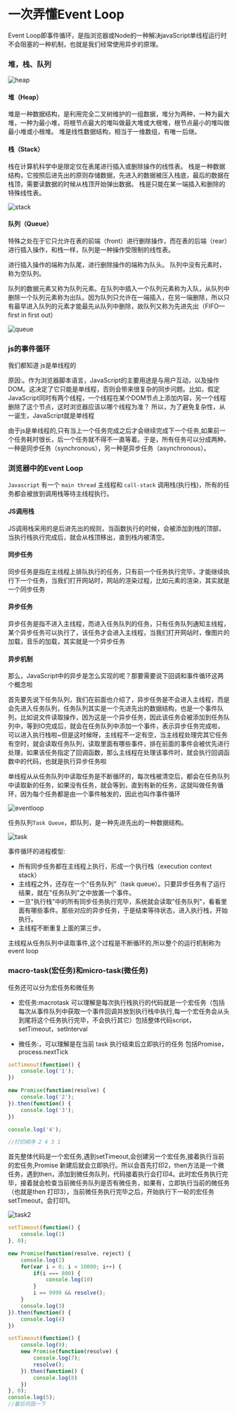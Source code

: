 # 一次弄懂Event Loop

Event Loop即事件循环，是指浏览器或Node的一种解决javaScript单线程运行时不会阻塞的一种机制，也就是我们经常使用异步的原理。

### 堆，栈、队列

![heap](../assets/img/heap.awebp)

#### 堆（Heap）

堆是一种数据结构，是利用完全二叉树维护的一组数据，堆分为两种，一种为最大堆，一种为最小堆，将根节点最大的堆叫做最大堆或大根堆，根节点最小的堆叫做最小堆或小根堆。
堆是线性数据结构，相当于一维数组，有唯一后继。

#### 栈（Stack）

栈在计算机科学中是限定仅在表尾进行插入或删除操作的线性表。 栈是一种数据结构，它按照后进先出的原则存储数据，先进入的数据被压入栈底，最后的数据在栈顶，需要读数据的时候从栈顶开始弹出数据。
栈是只能在某一端插入和删除的特殊线性表。

![stack](../assets/img/stack.awebp)

#### 队列（Queue）

特殊之处在于它只允许在表的前端（front）进行删除操作，而在表的后端（rear）进行插入操作，和栈一样，队列是一种操作受限制的线性表。

进行插入操作的端称为队尾，进行删除操作的端称为队头。  队列中没有元素时，称为空队列。

队列的数据元素又称为队列元素。在队列中插入一个队列元素称为入队，从队列中删除一个队列元素称为出队。因为队列只允许在一端插入，在另一端删除，所以只有最早进入队列的元素才能最先从队列中删除，故队列又称为先进先出（FIFO—first in first out）

![queue](../assets/img/queue.awebp)

### js的事件循环

我们都知道 js是单线程的

原因:。作为浏览器脚本语言，JavaScript的主要用途是与用户互动，以及操作DOM。这决定了它只能是单线程，否则会带来很复杂的同步问题。比如，假定JavaScript同时有两个线程，一个线程在某个DOM节点上添加内容，另一个线程删除了这个节点，这时浏览器应该以哪个线程为准？
所以，为了避免复杂性，从一诞生，JavaScript就是单线程

由于js是单线程的,只有当上一个任务完成之后才会继续完成下一个任务,如果前一个任务耗时很长，后一个任务就不得不一直等着。于是，所有任务可以分成两种，一种是同步任务（synchronous），另一种是异步任务（asynchronous）。

### 浏览器中的Event Loop

`Javascript` 有一个 `main thread` 主线程和 `call-stack` 调用栈(执行栈)，所有的任务都会被放到调用栈等待主线程执行。

#### JS调用栈

JS调用栈采用的是后进先出的规则，当函数执行的时候，会被添加到栈的顶部，当执行栈执行完成后，就会从栈顶移出，直到栈内被清空。

#### 同步任务

同步任务是指在主线程上排队执行的任务，只有前一个任务执行完毕，才能继续执行下一个任务，当我们打开网站时，网站的渲染过程，比如元素的渲染，其实就是一个同步任务

#### 异步任务

异步任务是指不进入主线程，而进入任务队列的任务，只有任务队列通知主线程，某个异步任务可以执行了，该任务才会进入主线程，当我们打开网站时，像图片的加载，音乐的加载，其实就是一个异步任务

#### 异步机制

那么，JavaScript中的异步是怎么实现的呢？那要需要说下回调和事件循环这两个概念啦

 首先要先说下任务队列，我们在前面也介绍了，异步任务是不会进入主线程，而是会先进入任务队列，任务队列其实是一个先进先出的数据结构，也是一个事件队列，比如说文件读取操作，因为这是一个异步任务，因此该任务会被添加到任务队列中，等到IO完成后，就会在任务队列中添加一个事件，表示异步任务完成啦，可以进入执行栈啦~但是这时候呀，主线程不一定有空，当主线程处理完其它任务有空时，就会读取任务队列，读取里面有哪些事件，排在前面的事件会被优先进行处理，如果该任务指定了回调函数，那么主线程在处理该事件时，就会执行回调函数中的代码，也就是执行异步任务啦

 单线程从从任务队列中读取任务是不断循环的，每次栈被清空后，都会在任务队列中读取新的任务，如果没有任务，就会等到，直到有新的任务，这就叫做任务循环，因为每个任务都是由一个事件触发的，因此也叫作事件循环

![eventloop](../assets/img/eventloop.awebp)

任务队列`Task Queue`，即队列，是一种先进先出的一种数据结构。

![task](../assets/img/task.awebp)

事件循环的进程模型:

- 所有同步任务都在主线程上执行，形成一个执行栈（execution context stack）
- 主线程之外，还存在一个"任务队列"（task queue）。只要异步任务有了运行结果，就在"任务队列"之中放置一个事件。
- 一旦"执行栈"中的所有同步任务执行完毕，系统就会读取"任务队列"，看看里面有哪些事件。那些对应的异步任务，于是结束等待状态，进入执行栈，开始执行。
- 主线程不断重复上面的第三步。

主线程从任务队列中读取事件,这个过程是不断循环的,所以整个的运行机制称为event loop

### macro-task(宏任务)和micro-task(微任务)

任务还可以分为宏任务和微任务

- 宏任务:macrotask 可以理解是每次执行栈执行的代码就是一个宏任务（包括每次从事件队列中获取一个事件回调并放到执行栈中执行,每一个宏任务会从头到尾将这个任务执行完毕，不会执行其它）包括整体代码script，setTimeout，setInterval

- 微任务:，可以理解是在当前 task 执行结束后立即执行的任务 包括Promise，process.nextTick

```js
setTimeout(function() {
    console.log('1');
})

new Promise(function(resolve) {
    console.log('2');
}).then(function() {
    console.log('3');
})

console.log('4');

//打印顺序 2 4 3 1
```

首先整体代码是一个宏任务,遇到setTimeout,会创建另一个宏任务,接着执行当前的宏任务,Promise 新建后就会立即执行。所以会首先打印2，then方法是一个微任务，遇到then，添加到微任务队列，代码接着执行会打印4。此时宏任务执行完毕，接着就会检查当前微任务队列是否有微任务，如果有，立即执行当前的微任务（也就是then 打印3），当前微任务执行完毕之后，开始执行下一轮的宏任务setTimeout，会打印1。

![task2](../assets/img/task2.awebp)

```js
setTimeout(function() {
    console.log(1)
}, 0);

new Promise(function(resolve, reject) {
    console.log(2)
    for(var i = 0; i < 10000; i++) {
        if(i === 800) {
            console.log(10)
        }
        i == 9999 && resolve();
    }
    console.log(3)
}).then(function() {
    console.log(4)
})

setTimeout(function() {
    console.log(9);
    new Promise(function(resolve) {
        console.log(7);
        resolve();
    }).then(function() {
        console.log(8)
    })
}, 0);
console.log(5);
//最后巩固一下
```


